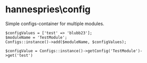 # hannespries\config

Simple configs-container for multiple modules.

```
$configValues = ['test' => 'blubb23'];
$moduleName = 'TestModule';
Configs::instance()->add($moduleName, $configValues);

$configValue = Configs::instance()->getConfig('TestModule')->get('test')
```